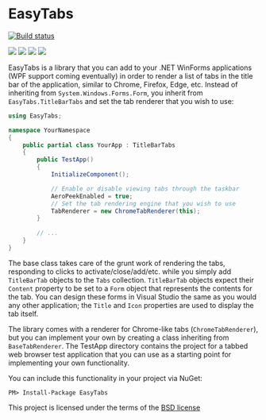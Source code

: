 # EasyTabs

[![Build status](https://ci.appveyor.com/api/projects/status/w3v4642dkec8c8jw?svg=true)](https://ci.appveyor.com/project/lstratman/easytabs-815)

<a href="http://lstratman.github.com/EasyTabs/images/screenshots/tabs.png" target="_blank"><img src="http://lstratman.github.com/EasyTabs/images/screenshots/thumbnails/tabs.png"/></a>
<a href="http://lstratman.github.com/EasyTabs/images/screenshots/repositioning.png" target="_blank"><img src="http://lstratman.github.com/EasyTabs/images/screenshots/thumbnails/repositioning.png"/></a>
<a href="http://lstratman.github.com/EasyTabs/images/screenshots/tearing.png" target="_blank"><img src="http://lstratman.github.com/EasyTabs/images/screenshots/thumbnails/tearing.png"/></a>
<a href="http://lstratman.github.com/EasyTabs/images/screenshots/peek.png" target="_blank"><img src="http://lstratman.github.com/EasyTabs/images/screenshots/thumbnails/peek.png"/></a>

EasyTabs is a library that you can add to your .NET WinForms applications (WPF support coming eventually) in order to render a list of tabs in the title bar of the application, similar to Chrome, Firefox, Edge, etc.  Instead of inheriting from `System.Windows.Forms.Form`, you inherit from `EasyTabs.TitleBarTabs` and set the tab renderer that you wish to use:

```cs
using EasyTabs;

namespace YourNamespace
{
    public partial class YourApp : TitleBarTabs
    {
        public TestApp()
        {
            InitializeComponent();

            // Enable or disable viewing tabs through the taskbar
            AeroPeekEnabled = true;
            // Set the tab rendering engine that you wish to use
            TabRenderer = new ChromeTabRenderer(this);
        }
        
        // ...
    }
}
```

The base class takes care of the grunt work of rendering the tabs, responding to clicks to activate/close/add/etc. while you simply add `TitleBarTab` objects to the `Tabs` collection.  `TitleBarTab` objects expect their `Content` property to be set to a `Form` object that represents the contents for the tab.  You can design these forms in Visual Studio the same as you would any other application; the `Title` and `Icon` properties are used to display the tab itself.

The library comes with a renderer for Chrome-like tabs (`ChromeTabRenderer`), but you can implement your own by creating a class inheriting from `BaseTabRenderer`.  The TestApp directory contains the project for a tabbed web browser test application that you can use as a starting point for implementing your own functionality.

You can include this functionality in your project via NuGet:

    PM> Install-Package EasyTabs

This project is licensed under the terms of the [BSD license](BSD.txt)